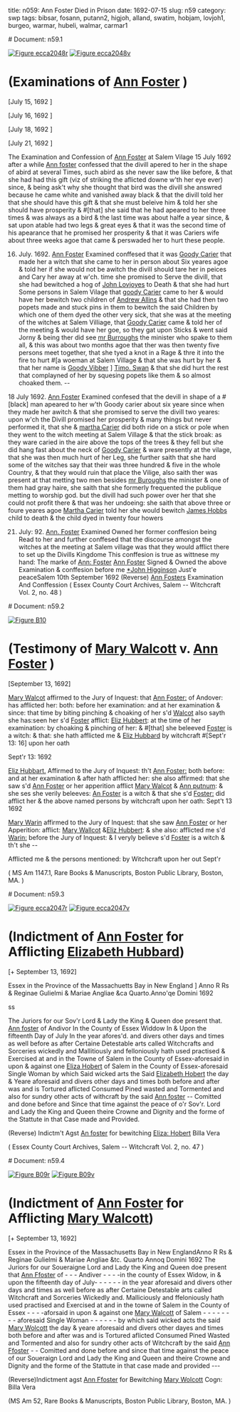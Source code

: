 title: n059: Ann Foster Died in Prison
date: 1692-07-15
slug: n59
category: swp
tags: bibsar, fosann, putann2, higjoh, alland, swatim, hobjam, lovjoh1, burgeo, warmar, hubeli, walmar, carmar1


<div markdown class="doc" id="n59.1"># Document: n59.1

[![Figure ecca2048r](archives/ecca/thumb/ecca2048r.jpg)](archives/ecca/large/ecca2048r.jpg)
[![Figure ecca2048v](archives/ecca/thumb/ecca2048v.jpg)](archives/ecca/large/ecca2048v.jpg)

# (Examinations of [Ann Foster](/tag/fosann.html) )

[July 15, 1692 ]

[July 16, 1692 ]

[July 18, 1692 ]

[July 21, 1692 ]

The Examination and Confession of [Ann Foster](/tag/fosann.html) at Salem Vilage 15 July 1692  after a while [Ann foster](/tag/fosann.html) confessed that the divill apered to her in the shape of abird at several Times, such abird as she never saw the like before, & that she had had this gift (viz of striking the aflicted downe w'th her eye ever) since, & being ask't why she thought that bird was the divill she answred because he came white and vanished away black & that the divill told her that she should have this gift & that she must beleive him & told her she should have prosperity & #[that] she said that he had apeared to her three times & was always as a bird & the last time was about halfe a year since, & sat upon atable had two legs & great eyes & that it was the second time of his apearance that he promised her prosperity & that it was Cariers wife about three weeks agoe that came & perswaded her to hurt these people.

16. July. 1692. [Ann Foster](/tag/fosann.html) Examined conffesed that it was [Goody Carier](/tag/carmar1.html) that made her a witch that she came to her in person about Six yeares agoe & told her if she would not be awitch the divill should tare her in peices and Cary her away at w'ch. time she promised to Serve the divill, that she had bewitched a hog of [John Lovjoyes](/tag/lovjoh1.html) to Death & that she had hurt Some persons in Salem Vilage that [goody Carier](/tag/carmar1.html) came to her & would have her bewitch two children of [Andrew Allins](/tag/alland.html) & that she had then two popets made and stuck pins in them to bewitch the said Children by which one of them dyed  the other very sick, that she was at the meeting of the witches at Salem Villiage, that [Goody Carier](/tag/carmar1.html) came & told her of the meeting & would have her goe, so they gat upon Sticks & went said Jorny & being ther did see [mr Burroughs](/tag/burgeo.html) the minister who spake to them all, & this was about two months agoe that ther was then twenty five persons meet together, that she tyed a knot in a Rage & thre it into the fire to hurt #[a woeman at Salem Village & that she was hurt by her & that her name is [Goody Vibber](/tag/bibsar.html) ] [Timo. Swan](/tag/swatim.html) & that she did hurt the rest that complayned of her by squesing popets like them & so almost choaked them. --

18 July 1692. [Ann Foster](/tag/fosann.html) Examined confesed that the devill in shape of a #[black] man apeared to her w'th Goody carier about six yeare since when they made her awitch & that she promised to serve the divill two yeares: upon w'ch the Divill promised her prosperity & many things but never performed it, that she & [martha Carier](/tag/carmar1.html) did both ride on a stick or pole when they went to the witch meeting at Salem Village & that the stick broak: as they ware caried in the aire above the tops of the trees & they fell but she did hang fast about the neck of [Goody Carier](/tag/carmar1.html) & ware presently at the vilage, that she was then much hurt of her Leg, she further saith that she hard some of the witches say that their was three hundred & five in the whole Country, & that they would ruin that place the Vilige, also saith ther was present at that metting two men besides [mr Buroughs](/tag/burgeo.html) the minister & one of them had gray haire, she saith that she formerly frequented the publique metting to worship god. but the divill had such power over her that she could not profit there & that was her undoeing: she saith that above three or foure yeares agoe [Martha Carier](/tag/carmar1.html) told her she would bewitch [James Hobbs](/tag/hobjam.html) child to death & the child dyed in twenty four howers

21. July: 92. [Ann. Foster](/tag/fosann.html) Examined Owned her former conffesion being Read to her and further conffesed that the discourse amongst the witches at the meeting at Salem village was that they would afflict there to set up the Divills Kingdome This conffesion is true as wittnese my hand:
The  marke of [Ann: Foster](/tag/fosann.html)    [Ann Foster](/tag/fosann.html) Signed & Owned the above Examination & conffesion before me [*John Higginson](/tag/higjoh.html) Just'e peaceSalem  10th September 1692  (Reverse) [Ann Fosters](/tag/fosann.html) Examination And Conffession ( Essex County Court Archives, Salem -- Witchcraft Vol. 2, no. 48 )</div><div markdown class="doc" id="n59.2"># Document: n59.2

[![Figure B10](archives/BPL/gifs/B10.gif)](archives/BPL/LARGE/B10.jpg)

# (Testimony of [Mary Walcott](/tag/walmar.html) v. [Ann Foster](/tag/fosann.html) )

[September 13, 1692]

[Mary Walcot](/tag/walmar.html) affirmed to the Jury of Inquest: that [Ann Foster:](/tag/fosann.html) of Andover: has afflicted her: both: before her examination: and at her examination & since: that time by biting pinching & choaking of her s'd [Walcot](/tag/walmar.html) also sayth she has:seen her s'd [Foster](/tag/fosann.html) afflict: [Eliz Hubbert](/tag/hubeli.html): at the time of her examination: by choaking & pinching of her: & #[that] she beleeved [Foster](/tag/fosann.html) is a witch: & that: she hath afflicted me & [Eliz Hubbard](/tag/hubeli.html) by witchcraft #[Sept'r 13: 16] upon her oath

Sept'r 13: 1692 

[Eliz Hubbart.](/tag/hubeli.html) Affirmed to the Jury of Inquest: th't [Ann Foster:](/tag/fosann.html) both before: and at her examination & after hath afflicted her: she also affirmed: that she saw s'd [Ann Foster](/tag/fosann.html) or her apperition afflict [Mary Walcot](/tag/walmar.html) & [Ann putnum](/tag/putann2.html): & she ses she verily beleeves: [An Foster](/tag/fosann.html) is a witch & that she s'd [Foster:](/tag/fosann.html) did afflict her & the above named persons by witchcraft upon her oath: Sept't 13 1692 

[Mary Warin](/tag/warmar.html) affirmed to the Jury of Inquest: that she saw [Ann Foster](/tag/fosann.html) or her Apperition: afflict: [Mary Wallcot](/tag/walmar.html) &[Eliz Hubbert](/tag/hubeli.html): & she also: afflicted me s'd [Warin:](/tag/warmar.html) before the Jury of Inquest: & I veryly believe s'd [Foster](/tag/fosann.html) is a witch & th't she --

Afflicted me & the persons mentioned: by Witchcraft upon her out Sept'r 

( MS Am 1147.1, Rare Books & Manuscripts, Boston Public Library, Boston, MA. )
</div><div markdown class="doc" id="n59.3"># Document: n59.3

[![Figure ecca2047r](archives/ecca/thumb/ecca2047r.jpg)](archives/ecca/large/ecca2047r.jpg)
[![Figure ecca2047v](archives/ecca/thumb/ecca2047v.jpg)](archives/ecca/large/ecca2047v.jpg)

# (Indictment of [Ann Foster](/tag/fosann.html) for Afflicting [Elizabeth Hubbard](/tag/hubeli.html))

[+ September 13, 1692]

Essex in the Province of the Massachuetts Bay in New England ] Anno R Rs & Reginae Gulielmi & Mariae Angliae &ca Quarto.Anno'qe Domini 1692 

ss 

The Juriors for our Sov'r Lord & Lady the King & Queen doe present that. [Ann foster](/tag/fosann.html) of Andivor In the County of Essex Widdow In & Upon the fifteenth Day of July In the year afores'd. and divers other days and times as well before as after Certaine Detestable arts called Witchcrafts and Sorceries wickedly and Mallitiously and felloniously hath used practised & Exercised at and in the Towne of Salem in the County of Essex-aforesaid in upon & against one [Eliza Hobert](/tag/hubeli.html) of Salem in the County of Essex-aforesaid Single Woman by which Said wicked arts the Said [Elizabeth Hobert](/tag/hubeli.html) the day & Yeare aforesaid and divers other days and times both before and after was and is Tortured aflicted Consumed Pined wasted and Tormented and also for sundry other acts of withcraft by the said [Ann foster](/tag/fosann.html) -- Comitted and done before and Since that time against the peace of o'r Sov'r. Lord and Lady the King and Queen theire Crowne and Dignity and the forme of the Stattute in that Case made and Provided.

(Reverse) Indictm't Agst [An foster](/tag/fosann.html) for bewitching [Eliza: Hobert](/tag/hubeli.html) Billa Vera

( Essex County Court Archives, Salem -- Witchcraft Vol. 2, no. 47 )
</div><div markdown class="doc" id="n59.4"># Document: n59.4

[![Figure B09r](archives/BPL/gifs/B09A.gif)](archives/BPL/LARGE/B09A.jpg)
[![Figure B09v](archives/BPL/gifs/B09B.gif)](archives/BPL/LARGE/B09B.jpg)

# (Indictment of [Ann Foster](/tag/fosann.html) for Afflicting [Mary Walcott](/tag/walmar.html))

[+ September 13, 1692]

Essex in the Province of the Massachusetts Bay in New EnglandAnno R Rs & Reginae Gulielmi & Mariae Angliae &tc. Quarto Annoq Domini 1692 The Juriors for our Soueraigne Lord and Lady the King and Queen doe present that [Ann Ffoster](/tag/fosann.html) of - - -  Andiver - - - -in the county of Essex Widow, in & upon the fifteenth day of July- - - - - - in the year aforesaid and divers other days and times as well before as after Certaine Detestable arts called Witchcraft and Sorceries Wickedly and. Malliciously and ffeloniously hath used practised and Exercised at and in the towne of Salem in the  County of Essex - - - -aforsaid in upon & against one [Mary Walcott](/tag/walmar.html) of Salem - - - - - - - - aforesaid Single Woman - - -  - - - by which said wicked acts the said [Mary Wolcott](/tag/walmar.html) the day & yeare aforesaid and divers other dayes and times both before and after was and is Tortured aflicted Consumed Pined Wasted and Tormented and also for sundry other acts of Witchcraft by the said [Ann Ffoster](/tag/fosann.html) - - Comitted and done before and since that time against the peace of our Soueraign Lord and Lady the King and Queen and theire Crowne and Dignity and the forme of the Stattute in that case made and provided ---

(Reverse)Indictment agst [Ann Ffoster](/tag/fosann.html) for Bewitching [Mary Wolcott](/tag/walmar.html)  Cogn: Billa Vera

(MS Am 52, Rare Books & Manuscripts, Boston Public Library, Boston, MA. )
</div>